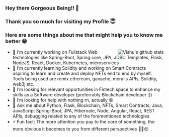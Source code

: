 ### Hey there Gorgeous Being!! 👋
### Thank you so much for visiting my Profile 😇
### Here are some things about me that might help you to know me better 😁
<!--
**vishu221b/vishu221b** is a ✨ _special_ ✨ repository because its `README.md` (this file) appears on your GitHub profile.

<img align="right" src="https://github-readme-stats.vercel.app/api?username=vishu221b&show_icons=true&hide_title=false&hide=contribs,stars&include_all_commits=true&theme=blueberry&count_private=true" alt="Vishu's github stats"/>

Here are some ideas to get you started:
-->

<img align="right" src="https://github-readme-stats.vercel.app/api?username=vishu221b&show_icons=true&hide_title=false&hide=contribs,stars&include_all_commits=true&theme=blueberry&count_private=true" alt="Vishu's github stats"/>

- 🔭 I’m currently working on Fullstack Web technologies like Spring-Boot, Spring core, JPA, JDBC Templates, Flask, NodeJS, React, Docker, Kubernetes, microservices
- 🌱 I’m currently learning Solidity and working on Smart Contracts aspiring to learn and create and deploy NFTs end to end by myself. Tools being used are remix.ethereum, ganache, moralis APIs, Solidity, web3j etc.
- 👯 I’m looking for relevant opportunities in Fintech space to enhance my skills as a Software developer (preferrably Blockchain developer :)) 
- 🤔 I’m looking for help with nothing rn, actually 😛
- 💬 Ask me about Python, Flask, Blockchain, NFTs, Smart Contracts, Java, JavaScript Spring-Boot, JPA, Hibernate, Node, Angular, React, REST APIs, debugging related to any of the forementioned technologies 
- ⚡ Fun fact: The more attention you pay to the core of something, the more obvious it becomes to you from different perspectives ✌🏻😉  


<!--
### Hi there 👋

[![Welcome Friend](/counter.svg)](http://.com/)
- 📫 How to reach me: ...
- 😄 Pronouns: ...
<table>
  <thead>
    <tr>
      <th><h3 style="text-align: left;">Find me</h3></th>
      <th><h3 style="text-align: left;">Join me</h3></th>
    </tr>
  </thead>
  <tbody>
    <tr>
      <td valign="top" width="49%">
        <ul>
          <li>🐦 Twitter: <a href="https://twitter.com/s">https://twitter.com/s</a></li>
          <li>🖥 Organization: <a href="http://cerebralx.com/">http://cerebralx.com/</a></li>
          <li>📝 Blog: <a href="http://.com/">http://.com/</a></li>
          <li>🅼 Medium: <a href="https://medium.com/@.">https://medium.com/@.</a></li>
          <li>🅳 Dev.to: <a href="https://dev.to/">https://dev.to/</a></li>
        </ul>
      </td>
      <td valign="top" width="49%">
        <li>🔭 I’m currently working on <strong>Publishing Code Tutorials</strong>.</li>
        <li>🌱 I’m currently learning <strong>Golang</strong></li>
        <li>👯 I’m looking to collaborate on <strong>open source</strong>.</li>
        <li>🤔 I’m looking for contribtors for <strong></strong>.</li>
        <li>💬 Ask me about <strong>Python, Data Engineering, GatsbyJS</strong>.</li>
      </td>
    </tr>
  </tbody>
</table>
-->
